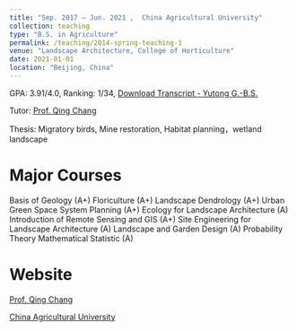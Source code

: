 ```yaml
---
title: "Sep. 2017 – Jun. 2021 ,  China Agricultural University"
collection: teaching
type: "B.S. in Agriculture"
permalink: /teaching/2014-spring-teaching-1
venue: "Landscape Architecture, College of Horticulture"
date: 2021-01-01 
location: "Beijing, China"
---
```

GPA: 3.91/4.0, Ranking: 1/34,  [Download Transcript - Yutong G.-B.S.](_teaching/trans-bs.pdf)


Tutor: [Prof. Qing Chang](https://yyxy.cau.edu.cn/art/2018/2/21/art_29675_42.html)


Thesis: Migratory birds, Mine restoration, Habitat planning，wetland landscape


Major Courses
======
Basis of Geology (A+)
Floriculture (A+)
Landscape Dendrology (A+)
Urban Green Space System Planning (A+)
Ecology for Landscape Architecture (A) 
Introduction of Remote Sensing and GIS (A+)
Site Engineering for Landscape Architecture (A)
Landscape and Garden Design (A) 
Probability Theory Mathematical Statistic (A)


Website
======
[Prof. Qing Chang](https://yyxy.cau.edu.cn/art/2018/2/21/art_29675_42.html)

[China Agricultural University](https://en.cau.edu.cn/)

